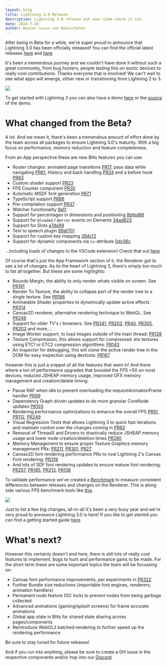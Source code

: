 ```yaml
---
layout: blog
title: Lightning 3.0 Release
description: Lightning 3.0 release out now! Come check it out.
date: 2024-7-18
author: Wouter-lucas van Boesschoten
---
```


<!-- <img src="/assets/yveIneedaLightning3banner.jpg" class="rounded-lg w-full" /> -->
<!-- plaatje met Beta doorgestreept?? -->

After being in Beta for a while, we're super proud to announce that Lightning 3.0 has been officially released! You can find the official latest releases [here](https://github.com/lightning-js/renderer/releases/tag/v1.0.0) and [here](https://github.com/lightning-js/blits/releases/tag/v1.0.0)

It's been a tremendous journey and we couldn't have done it without such a great community, from bug hunters, people testing this on exotic devices to really cool contributions. Thanks everyone that is involved! We can't wait to see what apps will emerge, either new or transitioning from Lightning 2 to 3. 

<a href="https://blits-demo.lightningjs.io/#/demos/tmdb"><img src="/assets/lightning3release/blits_tmdb.png" class="rounded-lg w-full" /></a>

To get started with Lightning 3 you can also have a demo [here](https://blits-demo.lightningjs.io/) or the [source](https://github.com/lightning-js/blits-example-app) of the demo.

# What changed from the Beta?

A lot. And we mean it, there's been a tremendous amount of effort done by the team across all packages to ensure Lightning 3.0's maturity. With a big focus on performance, memory reduction and feature completeness.

From an App perspective these are new Blits features you can use:
* Router changes: animated page transitions [PR17](https://github.com/lightning-js/blits/pull/17), pass data while navigating [PR61](https://github.com/lightning-js/blits/pull/61), History and back handling [PR24](https://github.com/lightning-js/blits/pull/24) and a before hook [PR83](https://github.com/lightning-js/blits/pull/83)
* Custom shader support [PR23](https://github.com/lightning-js/blits/pull/23)
* FPS Counter component [PR35](https://github.com/lightning-js/blits/pull/35)
* Automatic MSDF font generation [PR71](https://github.com/lightning-js/blits/pull/71)
* TypeScript support [PR86](https://github.com/lightning-js/blits/pull/86)
* Pre-compilation support [PR37](https://github.com/lightning-js/blits/pull/37)
* Watcher functionality [9a11](https://github.com/lightning-js/blits/commit/9a118814df54ee568f464decfd4d9f1b5210fce5)
* Support for percentages in dimensions and positioning [8bfed86](https://github.com/lightning-js/blits/commit/8bfed86f7bb3d76362fb728aea49a2b2d55eb863)
* Support for `@loaded` / `@error` events on Elements [34ad823](https://github.com/lightning-js/blits/commit/34ad823afe2a6a8363c1d6288d374453e5c64adc)
* Support for Slots [a7de99](https://github.com/lightning-js/blits/commit/a7de9998e2b04ac28f1ccd6b1de40f27b32c8ef8)
* Text to speech plugin [99af701](https://github.com/lightning-js/blits/commit/99af701edf3160aad75191b1fe86d133f444ac0e)
* Support for custom key mapping [39dcf2](https://github.com/lightning-js/blits/commit/39dcf276b3cc827a4edf2edf4a89821fd949db2d)
* Support for dynamic components via `is`-attribute [0dc56c](https://github.com/lightning-js/blits/commit/0dc56c181860563eb3544e930c1cb3b0d7a950a6)


...including loads of changes to the VSCode extension! Check that out [here](https://marketplace.visualstudio.com/items?itemName=LightningJS.lightning-blits)

Of course that's just the App Framework section of it, the Renderer got to see a lot of changes. As its the heart of Lightning 3, there's simply too much to list all together. But these are some highlights:

* Bounds Margin, the ability to only render whats visible on screen. See [PR191](https://github.com/lightning-js/renderer/pull/191)
* Render To Texture, the ability to collapse part of the render tree to a single texture. See [PR186](https://github.com/lightning-js/renderer/pull/186)
* Animatable Shader properties to dynamically update active effects [PR314](https://github.com/lightning-js/renderer/pull/314)
* Canvas2D renderer, alternative rendering technique to WebGL. See [PR246](https://github.com/lightning-js/renderer/pull/246)
* Support for older TV's / browsers. See [PR341](https://github.com/lightning-js/renderer/pull/341), [PR202](https://github.com/lightning-js/renderer/pull/202), [PR40](https://github.com/lightning-js/renderer/pull/40), [PR305](https://github.com/lightning-js/renderer/pull/305), [PR203](https://github.com/lightning-js/renderer/pull/203) and more....
* Image Worker support, to load images outside of the main thread: [PR128](https://github.com/lightning-js/renderer/pull/128)
* Texture Compression, this allows support for compressed .ktx textures using ETC1 or ETC2 compression algorithms: [PR143](https://github.com/lightning-js/renderer/pull/143)
* An inspector for debugging, this will clone the active render tree in the DOM for easy inspection using devtools: [PR167](https://github.com/lightning-js/renderer/pull/167)

However this is just a snippet of all the features that went in! And there where a ton of performance upgrades that boosted the FPS >50 on most devices, reduced JSHEAP memory usage, improved GFX memory management and creation/delete timing:

* Pause RAF when idle to prevent overloading the requestAnimationFrame handler [PR99](https://github.com/lightning-js/renderer/pull/99)
* Dependency Graph driven updates to do more granular CoreNode updates [PR103](https://github.com/lightning-js/renderer/pull/103)
* Rendering performance optimizations to enhance the overall FPS [PR91](https://github.com/lightning-js/renderer/pull/91), [PR112](https://github.com/lightning-js/renderer/pull/112), [PR249](https://github.com/lightning-js/renderer/pull/249)
* Visual Regression Tests that allows Lightning 3 to quick fast iterations and maintain control over the changes coming in [PR92](https://github.com/lightning-js/renderer/pull/92)
* Removal of ThreadX and Drivers to drastically reduce JSHEAP memory usage and lower node creation/deletion times [PR280](https://github.com/lightning-js/renderer/pull/280)
* Memory Management to ensure proper Texture Graphics memory management PRs: [PR211](https://github.com/lightning-js/renderer/pull/211), [PR301](https://github.com/lightning-js/renderer/pull/301), [PR27](https://github.com/lightning-js/renderer/pull/27)
* Canvas2D font rendering performance PRs to rival Lightning 2's Canvas Font rendering: [PR319](https://github.com/lightning-js/renderer/pull/319)
* And lots of SDF font rendering updates to ensure mature font rendering: [PR257](https://github.com/lightning-js/renderer/pull/257), [PR185](https://github.com/lightning-js/renderer/pull/185), [PR213](https://github.com/lightning-js/renderer/pull/213), [PR136](https://github.com/lightning-js/renderer/pull/136)

To validate performance we've created a [Benchmark](https://github.com/lightning-js/benchmark) to measure consistent differences between releases and changes on the Renderer. This is along side various FPS benchmark tools like [this](https://blits-demo.lightningjs.io/#/benchmarks/exponential).

<a href="https://github.com/lightning-js/benchmark"><img src="/assets/lightning3release/benchmark.png" class="rounded-lg w-full" /></a>

Just to list a few big changes, all-in-all it's been a very busy year and we're very proud to announce Lightning 3.0 is here!
If you like to get started you can find a getting started guide [here](https://lightningjs.io/v3-docs/blits/getting_started/getting_started.html).

# What's next?

However this certainly doesn't end here, there is still lots of really cool features to implement, bugs to hunt and performance gains to be made. For the short term these are some important topics the team will be focussing on:

- Canvas font performance improvements, per experiments in [PR322](https://github.com/lightning-js/renderer/pull/322)
- Further Bundle size reductions (importable font engines, renderers, animation handlers)
- Permanent node feature (GC lock) to prevent nodes from being garbage collected
- Advanced animations (gaming/splash screens) for frame accurate animations
- Global app state in Blits for shared state sharing across pages/components
- Reintroduce WebGL2 batched rendering to further speed up the rendering performance

Be sure to stay tuned for future releases! 

And if you run into anything, please be sure to create a GH issue in the respective components and/or hop into our [Discord](https://discord.com/invite/Mpj4HjHyh8). 
